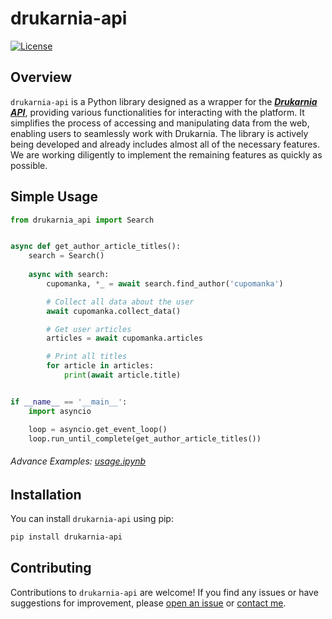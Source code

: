 # drukarnia-api


[![License](https://img.shields.io/badge/license-MIT-blue.svg)](https://github.com/androu-sys/drukarnia-api/blob/main/LICENSE)

## Overview
`drukarnia-api` is a Python library designed as a wrapper for the <a href="https://drukarnia.com.ua">***Drukarnia API***</a>, providing various functionalities for interacting with the platform. It simplifies the process of accessing and manipulating data from the web, enabling users to seamlessly work with Drukarnia. The library is actively being developed and already includes almost all of the necessary features. We are working diligently to implement the remaining features as quickly as possible.


## Simple Usage
```python
from drukarnia_api import Search


async def get_author_article_titles():
    search = Search()
    
    async with search:
        cupomanka, *_ = await search.find_author('cupomanka') 

        # Collect all data about the user
        await cupomanka.collect_data()

        # Get user articles
        articles = await cupomanka.articles

        # Print all titles
        for article in articles:
            print(await article.title)


if __name__ == '__main__':
    import asyncio

    loop = asyncio.get_event_loop()
    loop.run_until_complete(get_author_article_titles())
```

###### Advance Examples: <a href="https://github.com/androu-sys/drukarnia-api/blob/main/usage.ipynb">usage.ipynb</a>


## Installation
You can install `drukarnia-api` using pip:

```bash
pip install drukarnia-api
```

## Contributing

Contributions to `drukarnia-api` are welcome! If you find any issues or have suggestions for improvement, please <a href="https://github.com/androu-sys/drukarnia-api/issues/new">open an issue</a> or <a href="https://t.me/U1F615">contact me</a>.
